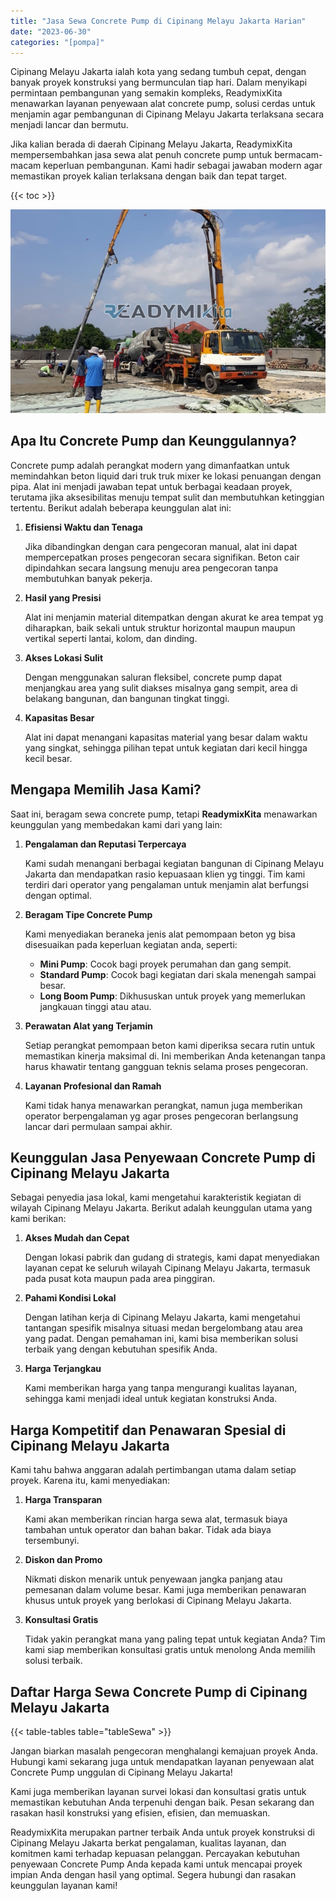 ```yaml
---
title: "Jasa Sewa Concrete Pump di Cipinang Melayu Jakarta Harian"
date: "2023-06-30"
categories: "[pompa]"
---
```


Cipinang Melayu Jakarta ialah kota yang sedang tumbuh cepat, dengan banyak proyek konstruksi yang bermunculan tiap hari. Dalam menyikapi permintaan pembangunan yang semakin kompleks, ReadymixKita menawarkan layanan penyewaan alat concrete pump, solusi cerdas untuk menjamin agar pembangunan di Cipinang Melayu Jakarta terlaksana secara menjadi lancar dan bermutu.

Jika kalian berada di daerah Cipinang Melayu Jakarta, ReadymixKita mempersembahkan jasa sewa alat penuh concrete pump untuk bermacam-macam keperluan pembangunan. Kami hadir sebagai jawaban modern agar memastikan proyek kalian terlaksana dengan baik dan tepat target.

{{< toc >}}

![Jasa Sewa Concrete Pump di Cipinang Melayu Jakarta Harian](/images/pompa/sewa-pompa-10.jpg)

## Apa Itu Concrete Pump dan Keunggulannya?

Concrete pump adalah perangkat modern yang dimanfaatkan untuk memindahkan beton liquid dari truk truk mixer ke lokasi penuangan dengan pipa. Alat ini menjadi jawaban tepat untuk berbagai keadaan proyek, terutama jika aksesibilitas menuju tempat sulit dan membutuhkan ketinggian tertentu. Berikut adalah beberapa keunggulan alat ini:

1. **Efisiensi Waktu dan Tenaga**

   Jika dibandingkan dengan cara pengecoran manual, alat ini dapat mempercepatkan proses pengecoran secara signifikan. Beton cair dipindahkan secara langsung menuju area pengecoran tanpa membutuhkan banyak pekerja.

2. **Hasil yang Presisi**

   Alat ini menjamin material ditempatkan dengan akurat ke area tempat yg diharapkan, baik sekali untuk struktur horizontal maupun maupun vertikal seperti lantai, kolom, dan dinding.

3. **Akses Lokasi Sulit**

   Dengan menggunakan saluran fleksibel, concrete pump dapat menjangkau area yang sulit diakses misalnya gang sempit, area di belakang bangunan, dan bangunan tingkat tinggi.

4. **Kapasitas Besar**

   Alat ini dapat menangani kapasitas material yang besar dalam waktu yang singkat, sehingga pilihan tepat untuk kegiatan dari kecil hingga kecil besar.

## Mengapa Memilih Jasa Kami?

Saat ini, beragam sewa concrete pump, tetapi **ReadymixKita** menawarkan keunggulan yang membedakan kami dari yang lain:

1. **Pengalaman dan Reputasi Terpercaya**

   Kami sudah menangani berbagai kegiatan bangunan di Cipinang Melayu Jakarta dan mendapatkan rasio kepuasaan klien yg tinggi. Tim kami terdiri dari operator yang pengalaman untuk menjamin alat berfungsi dengan optimal.

2. **Beragam Tipe Concrete Pump**

   Kami menyediakan beraneka jenis alat pemompaan beton yg bisa disesuaikan pada keperluan kegiatan anda, seperti:
   - **Mini Pump**: Cocok bagi proyek perumahan dan gang sempit.
   - **Standard Pump**: Cocok bagi kegiatan dari skala menengah sampai besar.
   - **Long Boom Pump**: Dikhususkan untuk proyek yang memerlukan jangkauan tinggi atau atau.

3. **Perawatan Alat yang Terjamin**

   Setiap perangkat pemompaan beton kami diperiksa secara rutin untuk memastikan kinerja maksimal di. Ini memberikan Anda ketenangan tanpa harus khawatir tentang gangguan teknis selama proses pengecoran.

4. **Layanan Profesional dan Ramah**

   Kami tidak hanya menawarkan perangkat, namun juga memberikan operator berpengalaman yg agar proses pengecoran berlangsung lancar dari permulaan sampai akhir.

## Keunggulan Jasa Penyewaan Concrete Pump di Cipinang Melayu Jakarta

Sebagai penyedia jasa lokal, kami mengetahui karakteristik kegiatan di wilayah Cipinang Melayu Jakarta. Berikut adalah keunggulan utama yang kami berikan:

1. **Akses Mudah dan Cepat**

   Dengan lokasi pabrik dan gudang di strategis, kami dapat menyediakan layanan cepat ke seluruh wilayah Cipinang Melayu Jakarta, termasuk pada pusat kota maupun pada area pinggiran.

2. **Pahami Kondisi Lokal**

   Dengan latihan kerja di Cipinang Melayu Jakarta, kami mengetahui tantangan spesifik misalnya situasi medan bergelombang atau area yang padat. Dengan pemahaman ini, kami bisa memberikan solusi terbaik yang dengan kebutuhan spesifik Anda.

3. **Harga Terjangkau**

   Kami memberikan harga yang tanpa mengurangi kualitas layanan, sehingga kami menjadi ideal untuk kegiatan konstruksi Anda.

## Harga Kompetitif dan Penawaran Spesial di Cipinang Melayu Jakarta

Kami tahu bahwa anggaran adalah pertimbangan utama dalam setiap proyek. Karena itu, kami menyediakan:

1. **Harga Transparan**

   Kami akan memberikan rincian harga sewa alat, termasuk biaya tambahan untuk operator dan bahan bakar. Tidak ada biaya tersembunyi.

2. **Diskon dan Promo**

   Nikmati diskon menarik untuk penyewaan jangka panjang atau pemesanan dalam volume besar. Kami juga memberikan penawaran khusus untuk proyek yang berlokasi di Cipinang Melayu Jakarta.

3. **Konsultasi Gratis**

   Tidak yakin perangkat mana yang paling tepat untuk kegiatan Anda? Tim kami siap memberikan konsultasi gratis untuk menolong Anda memilih solusi terbaik.

## Daftar Harga Sewa Concrete Pump di Cipinang Melayu Jakarta

{{< table-tables table="tableSewa" >}}

Jangan biarkan masalah pengecoran menghalangi kemajuan proyek Anda. Hubungi kami sekarang juga untuk mendapatkan layanan penyewaan alat Concrete Pump unggulan di Cipinang Melayu Jakarta!

Kami juga memberikan layanan survei lokasi dan konsultasi gratis untuk memastikan kebutuhan Anda terpenuhi dengan baik. Pesan sekarang dan rasakan hasil konstruksi yang efisien, efisien, dan memuaskan.

ReadymixKita merupakan partner terbaik Anda untuk proyek konstruksi di Cipinang Melayu Jakarta berkat pengalaman, kualitas layanan, dan komitmen kami terhadap kepuasan pelanggan. Percayakan kebutuhan penyewaan Concrete Pump Anda kepada kami untuk mencapai proyek impian Anda dengan hasil yang optimal. Segera hubungi dan rasakan keunggulan layanan kami!